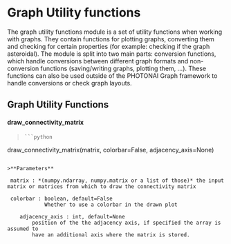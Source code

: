 # Graph Utility functions

The graph utility functions module is a set of utility functions when working with graphs. They contain functions for plotting graphs, converting them and checking for certain properties (for example: checking if the graph asteroidal). The module is split into two main parts: conversion functions, which handle conversions between different graph formats and non-conversion functions (saving/writing graphs, plotting them, ...). These functions can also be used outside of the PHOTONAI Graph framework to handle conversions or check graph layouts.

## Graph Utility Functions

#### draw_connectivity_matrix

>     ```python
draw_connectivity_matrix(matrix, colorbar=False, adjacency_axis=None)
```

>**Parameters**

 matrix : *(numpy.ndarray, numpy.matrix or a list of those)* the input matrix or matrices from which to draw the connectivity matrix
            
 colorbar : boolean, default=False
            Whether to use a colorbar in the drawn plot
	
	adjacency_axis : int, default=None
	    position of the the adjacency axis, if specified the array is assumed to
	    have an additional axis where the matrix is stored.
